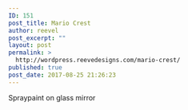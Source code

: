 ```yaml
---
ID: 151
post_title: Mario Crest
author: reevel
post_excerpt: ""
layout: post
permalink: >
  http://wordpress.reevedesigns.com/mario-crest/
published: true
post_date: 2017-08-25 21:26:23
---
```

Spraypaint on glass mirror